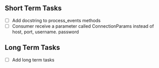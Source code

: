 ## Short Term Tasks

- [ ] Add docstring to process_events methods
- [ ] Consumer receive a parameter called ConnectionParams instead of host, port, username. password 

## Long Term Tasks

- [ ] Add long term tasks